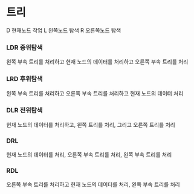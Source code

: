 # 트리

D 현재노드 작업
L 왼쪽노드 탐색
R 오른쪽노드 탐색

### LDR 중위탐색
왼쪽 부속 트리를 처리하고 현재 노드의 데이터를 처리하고 오른쪽 부속 트리를 처리

### LRD 후위탐색
왼쪽 부속 트리를 처리하고 오른쪽 부속 트리를 처리하고 현재 노드의 데이터 처리

### DLR 전위탐색
현재 노드의 데이터를 처리하고, 왼쪽 트리를 처리, 그리고 오른쪽 트리를 처리

### DRL
현재 노드의 데이터를 처리, 오른쪽 부속 트리를 처리, 왼쪽 부속 트리를 처리

### RDL
오른쪽 부속 트리를 처리하고 현재 노드의 데이터를 처리, 왼쪽 부속 트리를 처리


